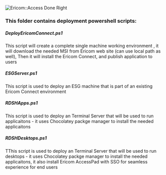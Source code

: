 ![Ericom::Access Done Right](http://www.ericom.com/imgs/home/EricomLogo2.jpg "Ericom Logo") 

### This folder contains deployment powershell scripts:

##### DeployEricomConnect.ps1

This script will create a complete single machine working environment , it will download the needed MSI from Ericom web site (can use local path as well),
Then it will install the Ericom Connect, and publish application to users 


##### ESGServer.ps1 

This script is used to deploy an ESG machine that is part of an existing Ericom Connect environment

##### RDSHApps.ps1

This script is used to deploy an Terminal Server that will be used to run applicaitons - it uses Chocolatey packge manager to install the needed applicaitons 

##### RDSHDesktops.ps1

TThis script is used to deploy an Terminal Server that will be used to run desktops - it uses Chocolatey packge manager to install the needed applicaitons, 
it also install Ericom AccessPad with SSO for seamless experience for end users
